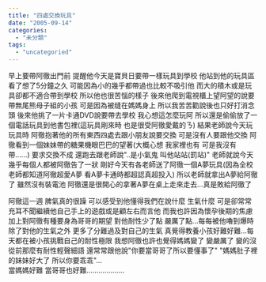 ```yaml
---
title: "四處交換玩具"
date: "2005-09-14"
categories: 
  - "未分類"
tags: 
  - "uncategoried"
---
```


早上要帶阿徹出門前 提醒他今天是寶貝日要帶一樣玩具到學校 他站到他的玩具區看了想了5分鐘之久 可能因為小的幾乎都帶過也比較不吸引他 而大的積木或是玩具卻都不適合帶到學校 所以他也很苦惱的樣子 後來他爬到電視櫃上望阿望的說要帶無尾熊母子組的小孩 可是因為被缝在媽媽身上 所以我苦苦勸說後也只好打消念頭 後來他挑了一片卡通DVD說要帶去學校 我心想這怎麼玩阿 所以還是偷偷放了一個電話玩具到他書包裡(這玩具剛來時 也是很受阿徹愛戴的ㄋ) 結果老師說今天玩玩具時 阿徹抱著他的所有東西四處去跟小朋友說要交換 可是沒有人要跟他交換 阿徹看到一個妹妹帶的糖果機眼巴巴的望著(大概心想 我家裡也有 可是我沒有帶......) 要求交換不成 還跑去跟老師說"..是小氣鬼 叫他站站(罰站)" 老師就說今天幾乎每個人都被阿徹告了一狀 剛好今天有各老師送了阿徹一個A夢玩具(因為全校老師都知道阿徹超愛A夢 看A夢卡通時都超認真超投入) 所以老師就拿出A夢給阿徹了 雖然沒有裝電池 阿徹還是很開心的拿著A夢在桌上走來走去...真是敗給阿徹了

阿徹這一週 脾氣真的很躁 可以感受到他懂得我們在說什麼 生氣什麼 可是卻常常充耳不聞繼續他自己手上的遊戲或是顧左右而言他 而我也許因為懷孕後期的焦慮加上對阿徹有種要身為哥哥的期望 對他耐性少了點 嚴厲了點...每每被他嚕到爆時 除了對他的生氣之外 更多了分難過及對自己的生氣 真覺得教養小孩好難好難...每天都在被小孩挑戰自己的耐性極限 我想阿徹也許也覺得媽媽變了 變嚴厲了 變的沒從前那麼有耐性輕聲細語 還常常跟他說"你要當哥哥了所以要懂事了" "媽媽肚子裡的妹妹好大了 所以你要乖乖"...  
當媽媽好難 當哥哥也好難...................
